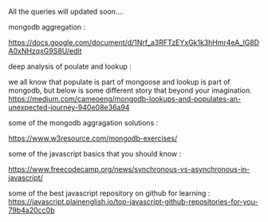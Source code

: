 All the queries will updated soon....

mongodb aggregation : 

https://docs.google.com/document/d/1Nrf_a3RFTzEYxGk1k3hHmr4eA_lG8DA0xNHzqxG9S8U/edit

deep analysis of poulate and lookup : 

we all know that populate is part of mongoose and lookup is part of mongodb,
but below is some different story that beyond your imagination.
https://medium.com/cameoeng/mongodb-lookups-and-populates-an-unexpected-journey-940e08e36a94

some of the mongodb aggragation solutions : 

https://www.w3resource.com/mongodb-exercises/

some of the javascript basics that you should know : 

https://www.freecodecamp.org/news/synchronous-vs-asynchronous-in-javascript/

some of the best javascript repository on github for learning : 
https://javascript.plainenglish.io/top-javascript-github-repositories-for-you-79b4a20cc0b
